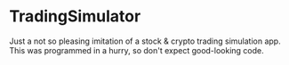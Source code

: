 # TradingSimulator

 Just a not so pleasing imitation of a stock & crypto trading simulation app. This was programmed in a hurry, so don't expect good-looking code.
